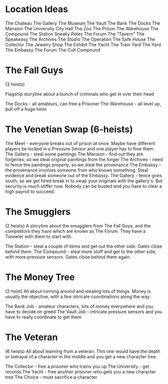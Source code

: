 Location Ideas
==============
The Chateau
The Gallery
The Museum
The Vault
The Bank
The Docks
The Mansion
The University
City Hall
The Zoo
The Prison
The Warehouse
The Compound
The Station
Sneaky Petes
The Forum
The "Tavern"
The Speakeasy
The Archives
The Studio
The Operation
The Safe House
The Collector
The Jewelry Shop
The Exhibit
The Yacht
The Train Yard
The Yard
The Embassy
The Forum
The Cult Compound

The Fall Guys
=============
(3 heists)

Flagship storyline about a bunch of criminals who get in over their head

The Docks - all amateurs, can free a Prisoner
The Warehouse - all level up, pull off a huge heist

The Venetian Swap (6-heists)
============================
The Meet - everyone breaks out of prison at once. Maybe have different players be locked in a Pressure Sensor and one player has to free them.
The Gallery - steal some paintings
The Mansion - find out they are forgeries, so we steal original paintings from the forger
The Archives - need to fence the paintings properly, so we steal the provenance
The Embassy - the provenance involves someone from who knows something. Steal evidence and break someone out of the Embassy.
The Gallery - fence goes south, so we get hired break in to swap your originals with the gallery's. But security is much stiffer now. Nobody can be busted and you have to clear a high payroll to succeed.

The Smugglers
=============
(2 heists)
A storyline about the smugglers from The Fall Guys, and the competitors they have which are known as The Forum. They have a Tunneler with them to start with.

The Station - steal a couple of items and get out the other side. Gates close behind them.
The Compound - steal more stuff and get to the other side, with more pressure sensors. Gates close behind them again.

The Money Tree
==============
(2 heist)
All about running around and stealing lots of things. Money is usually the objective, with a few intricate coordinations along the way.

The Bank Job - amateur characters, lots of money everywhere and you have to decide on greed
The Vault Job - intricate pressure sensors and you have to really coordinate to get them

The Veteran
===========
(6 heists)
All about learning from a veteran. This one would have the death or betrayal of a character in the middle and you get a new character tree.

The Collector - free a prisoner who trains you up
The University - get records
The Yacht - free another prisoner who gets you a new character tree
The Choice - must sacrifice a character
